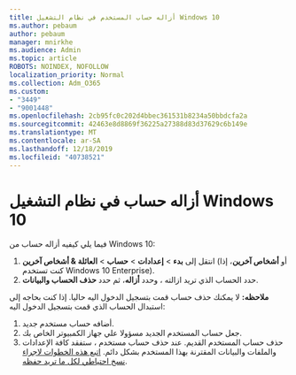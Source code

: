 ```yaml
---
title: أزاله حساب المستخدم في نظام التشغيل Windows 10
ms.author: pebaum
author: pebaum
manager: mnirkhe
ms.audience: Admin
ms.topic: article
ROBOTS: NOINDEX, NOFOLLOW
localization_priority: Normal
ms.collection: Adm_O365
ms.custom:
- "3449"
- "9001448"
ms.openlocfilehash: 2cb95fc0c202d4bbec361531b8234a50bbdcfa2a
ms.sourcegitcommit: 42463e8d8869f36225a27388d83d37629c6b149e
ms.translationtype: MT
ms.contentlocale: ar-SA
ms.lasthandoff: 12/18/2019
ms.locfileid: "40738521"
---
```

# <a name="remove-an-account-in-windows-10"></a>أزاله حساب في نظام التشغيل Windows 10

فيما يلي كيفيه أزاله حساب من Windows 10:

1. انتقل إلى **بدء** > **إعدادات** > **حساب** > **العائلة & أشخاص آخرين** (أو **أشخاص آخرين**، إذا كنت تستخدم Windows 10 Enterprise).
2. حدد الحساب الذي تريد ازالته ، وحدد **أزاله**، ثم حدد **حذف الحساب والبيانات**.
 
**ملاحظه:** لا يمكنك حذف حساب قمت بتسجيل الدخول اليه حاليا.  إذا كنت بحاجه إلى استبدال الحساب الذي قمت بتسجيل الدخول اليه:

1. أضافه حساب مستخدم جديد.
2. جعل حساب المستخدم الجديد مسؤولا علي جهاز الكمبيوتر الخاص بك.
3. حذف حساب المستخدم القديم. عند حذف حساب مستخدم ، ستفقد كافة الإعدادات والملفات والبيانات المقترنة بهذا المستخدم بشكل دائم. [اتبع هذه الخطوات لاجراء نسخ احتياطي لكل ما تريد حفظه](https://support.microsoft.com/help/4027408/windows-10-backup-and-restore).